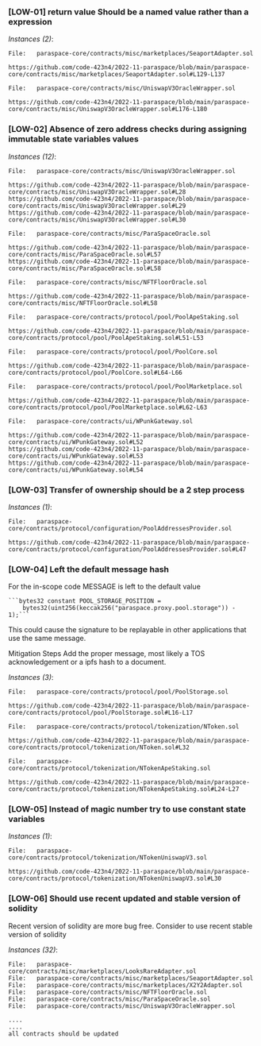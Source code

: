 
### [LOW-01] return value Should be a named value rather than a expression

*Instances (2)*:
```solidity
File:   paraspace-core/contracts/misc/marketplaces/SeaportAdapter.sol

https://github.com/code-423n4/2022-11-paraspace/blob/main/paraspace-core/contracts/misc/marketplaces/SeaportAdapter.sol#L129-L137
```

```solidity
File:   paraspace-core/contracts/misc/UniswapV3OracleWrapper.sol

https://github.com/code-423n4/2022-11-paraspace/blob/main/paraspace-core/contracts/misc/UniswapV3OracleWrapper.sol#L176-L180
```

### [LOW-02] Absence of zero address checks during assigning immutable state variables values

*Instances (12)*:
```solidity
File:   paraspace-core/contracts/misc/UniswapV3OracleWrapper.sol

https://github.com/code-423n4/2022-11-paraspace/blob/main/paraspace-core/contracts/misc/UniswapV3OracleWrapper.sol#L28
https://github.com/code-423n4/2022-11-paraspace/blob/main/paraspace-core/contracts/misc/UniswapV3OracleWrapper.sol#L29
https://github.com/code-423n4/2022-11-paraspace/blob/main/paraspace-core/contracts/misc/UniswapV3OracleWrapper.sol#L30
```

```solidity
File:   paraspace-core/contracts/misc/ParaSpaceOracle.sol

https://github.com/code-423n4/2022-11-paraspace/blob/main/paraspace-core/contracts/misc/ParaSpaceOracle.sol#L57
https://github.com/code-423n4/2022-11-paraspace/blob/main/paraspace-core/contracts/misc/ParaSpaceOracle.sol#L58
```

```solidity
File:   paraspace-core/contracts/misc/NFTFloorOracle.sol

https://github.com/code-423n4/2022-11-paraspace/blob/main/paraspace-core/contracts/misc/NFTFloorOracle.sol#L58
```
```solidity
File:   paraspace-core/contracts/protocol/pool/PoolApeStaking.sol

https://github.com/code-423n4/2022-11-paraspace/blob/main/paraspace-core/contracts/protocol/pool/PoolApeStaking.sol#L51-L53

```
```solidity
File:   paraspace-core/contracts/protocol/pool/PoolCore.sol

https://github.com/code-423n4/2022-11-paraspace/blob/main/paraspace-core/contracts/protocol/pool/PoolCore.sol#L64-L66
```
```solidity
File:   paraspace-core/contracts/protocol/pool/PoolMarketplace.sol

https://github.com/code-423n4/2022-11-paraspace/blob/main/paraspace-core/contracts/protocol/pool/PoolMarketplace.sol#L62-L63
```
```solidity
File:   paraspace-core/contracts/ui/WPunkGateway.sol

https://github.com/code-423n4/2022-11-paraspace/blob/main/paraspace-core/contracts/ui/WPunkGateway.sol#L52
https://github.com/code-423n4/2022-11-paraspace/blob/main/paraspace-core/contracts/ui/WPunkGateway.sol#L53
https://github.com/code-423n4/2022-11-paraspace/blob/main/paraspace-core/contracts/ui/WPunkGateway.sol#L54
```

### [LOW-03] Transfer of ownership should be a 2 step process 

*Instances (1)*:
```solidity
File:   paraspace-core/contracts/protocol/configuration/PoolAddressesProvider.sol

https://github.com/code-423n4/2022-11-paraspace/blob/main/paraspace-core/contracts/protocol/configuration/PoolAddressesProvider.sol#L47
```

### [LOW-04]  Left the default message hash
For the in-scope code MESSAGE is left to the default value

    ```bytes32 constant POOL_STORAGE_POSITION =
        bytes32(uint256(keccak256("paraspace.proxy.pool.storage")) - 1);```

This could cause the signature to be replayable in other applications that use the same message.

Mitigation Steps
Add the proper message, most likely a TOS acknowledgement or a ipfs hash to a document.

*Instances (3)*:
```solidity
File:   paraspace-core/contracts/protocol/pool/PoolStorage.sol

https://github.com/code-423n4/2022-11-paraspace/blob/main/paraspace-core/contracts/protocol/pool/PoolStorage.sol#L16-L17
```
```solidity
File:   paraspace-core/contracts/protocol/tokenization/NToken.sol

https://github.com/code-423n4/2022-11-paraspace/blob/main/paraspace-core/contracts/protocol/tokenization/NToken.sol#L32
```
```solidity
File:   paraspace-core/contracts/protocol/tokenization/NTokenApeStaking.sol

https://github.com/code-423n4/2022-11-paraspace/blob/main/paraspace-core/contracts/protocol/tokenization/NTokenApeStaking.sol#L24-L27

```

### [LOW-05] Instead of magic number try to use constant state variables
  
*Instances (1)*:
```solidity
File:   paraspace-core/contracts/protocol/tokenization/NTokenUniswapV3.sol

https://github.com/code-423n4/2022-11-paraspace/blob/main/paraspace-core/contracts/protocol/tokenization/NTokenUniswapV3.sol#L30
```


### [LOW-06] Should use recent updated and stable version of solidity
Recent version of solidity are more bug free. Consider to use recent stable version of solidity

*Instances (32)*:
```solidity
File:   paraspace-core/contracts/misc/marketplaces/LooksRareAdapter.sol
File:   paraspace-core/contracts/misc/marketplaces/SeaportAdapter.sol
File:   paraspace-core/contracts/misc/marketplaces/X2Y2Adapter.sol
File:   paraspace-core/contracts/misc/NFTFloorOracle.sol
File:   paraspace-core/contracts/misc/ParaSpaceOracle.sol
File:   paraspace-core/contracts/misc/UniswapV3OracleWrapper.sol

....
....
all contracts should be updated

```
